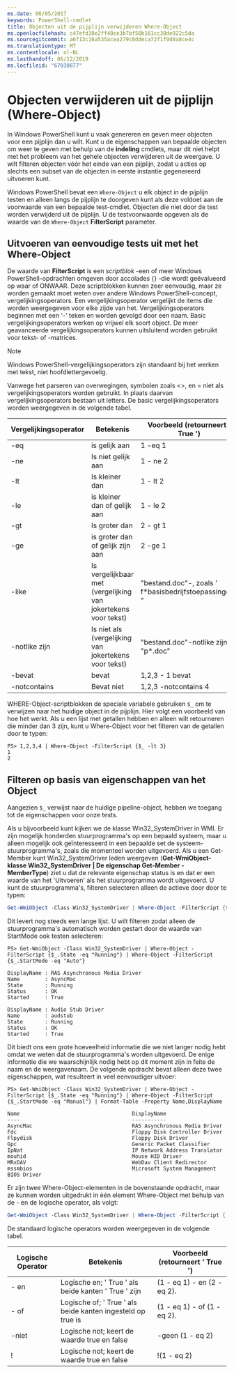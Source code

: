 ```yaml
---
ms.date: 06/05/2017
keywords: PowerShell-cmdlet
title: Objecten uit de pijplijn verwijderen Where-Object
ms.openlocfilehash: c47efd38e2ff40ce3b7bf50b161cc38de922c5da
ms.sourcegitcommit: a6f13c16a535acea279c0ddeca72f1f0d8a8ce4c
ms.translationtype: MT
ms.contentlocale: nl-NL
ms.lasthandoff: 06/12/2019
ms.locfileid: "67030877"
---
```

# <a name="removing-objects-from-the-pipeline-where-object"></a>Objecten verwijderen uit de pijplijn (Where-Object)

In Windows PowerShell kunt u vaak genereren en geven meer objecten voor een pijplijn dan u wilt. Kunt u de eigenschappen van bepaalde objecten om weer te geven met behulp van de **indeling** cmdlets, maar dit niet helpt met het probleem van het gehele objecten verwijderen uit de weergave. U wilt filteren objecten vóór het einde van een pijplijn, zodat u acties op slechts een subset van de objecten in eerste instantie gegenereerd uitvoeren kunt.

Windows PowerShell bevat een `Where-Object` u elk object in de pijplijn testen en alleen langs de pijplijn te doorgeven kunt als deze voldoet aan de voorwaarde van een bepaalde test-cmdlet. Objecten die niet door de test worden verwijderd uit de pijplijn. U de testvoorwaarde opgeven als de waarde van de `Where-Object` **FilterScript** parameter.

## <a name="performing-simple-tests-with-where-object"></a>Uitvoeren van eenvoudige tests uit met het Where-Object

De waarde van **FilterScript** is een *scriptblok* -een of meer Windows PowerShell-opdrachten omgeven door accolades {} -die wordt geëvalueerd op waar of ONWAAR. Deze scriptblokken kunnen zeer eenvoudig, maar ze worden gemaakt moet weten over andere Windows PowerShell-concept, vergelijkingsoperators. Een vergelijkingsoperator vergelijkt de items die worden weergegeven voor elke zijde van het. Vergelijkingsoperators beginnen met een '-' teken en worden gevolgd door een naam. Basic vergelijkingsoperators werken op vrijwel elk soort object. De meer geavanceerde vergelijkingsoperators kunnen uitsluitend worden gebruikt voor tekst- of -matrices.

> [!NOTE]
> Windows PowerShell-vergelijkingsoperators zijn standaard bij het werken met tekst, niet hoofdlettergevoelig.

Vanwege het parseren van overwegingen, symbolen zoals <>, en = niet als vergelijkingsoperators worden gebruikt. In plaats daarvan vergelijkingsoperators bestaan uit letters. De basic vergelijkingsoperators worden weergegeven in de volgende tabel.

|Vergelijkingsoperator|Betekenis|Voorbeeld (retourneert ' True ')|
|-----------------------|-----------|--------------------------|
|-eq|is gelijk aan|1 -eq 1|
|-ne|Is niet gelijk aan|1 - ne 2|
|-lt|Is kleiner dan|1 - lt 2|
|-le|is kleiner dan of gelijk aan|1 - le 2|
|-gt|Is groter dan|2 - gt 1|
|-ge|is groter dan of gelijk zijn aan|2 -ge 1|
|-like|Is vergelijkbaar met (vergelijking van jokertekens voor tekst)|"bestand.doc"-, zoals ' f\*basisbedrijfstoepassingen? "|
|-notlike zijn|Is niet als (vergelijking van jokertekens voor tekst)|"bestand.doc"-notlike zijn "p\*.doc"|
|-bevat|bevat|1,2,3 - 1 bevat|
|-notcontains|Bevat niet|1,2,3 -notcontains 4|

WHERE-Object-scriptblokken de speciale variabele gebruiken `$_` om te verwijzen naar het huidige object in de pijplijn. Hier volgt een voorbeeld van hoe het werkt. Als u een lijst met getallen hebben en alleen wilt retourneren die minder dan 3 zijn, kunt u Where-Object voor het filteren van de getallen door te typen:

```
PS> 1,2,3,4 | Where-Object -FilterScript {$_ -lt 3}
1
2
```

## <a name="filtering-based-on-object-properties"></a>Filteren op basis van eigenschappen van het Object

Aangezien `$_` verwijst naar de huidige pipeline-object, hebben we toegang tot de eigenschappen voor onze tests.

Als u bijvoorbeeld kunt kijken we de klasse Win32_SystemDriver in WMI. Er zijn mogelijk honderden stuurprogramma's op een bepaald systeem, maar u alleen mogelijk ook geïnteresseerd in een bepaalde set de systeem-stuurprogramma's, zoals die momenteel worden uitgevoerd. Als u een Get-Member kunt Win32_SystemDriver leden weergeven (**Get-WmiObject-klasse Win32_SystemDriver | De eigenschap Get-Member - MemberType**) ziet u dat de relevante eigenschap status is en dat er een waarde van het 'Uitvoeren' als het stuurprogramma wordt uitgevoerd. U kunt de stuurprogramma's, filteren selecteren alleen de actieve door door te typen:

```powershell
Get-WmiObject -Class Win32_SystemDriver | Where-Object -FilterScript {$_.State -eq 'Running'}
```

Dit levert nog steeds een lange lijst. U wilt filteren zodat alleen de stuurprogramma's automatisch worden gestart door de waarde van StartMode ook testen selecteren:

```
PS> Get-WmiObject -Class Win32_SystemDriver | Where-Object -FilterScript {$_.State -eq "Running"} | Where-Object -FilterScript {$_.StartMode -eq "Auto"}

DisplayName : RAS Asynchronous Media Driver
Name        : AsyncMac
State       : Running
Status      : OK
Started     : True

DisplayName : Audio Stub Driver
Name        : audstub
State       : Running
Status      : OK
Started     : True
```

Dit biedt ons een grote hoeveelheid informatie die we niet langer nodig hebt omdat we weten dat de stuurprogramma's worden uitgevoerd. De enige informatie die we waarschijnlijk nodig hebt op dit moment zijn in feite de naam en de weergavenaam. De volgende opdracht bevat alleen deze twee eigenschappen, wat resulteert in veel eenvoudiger uitvoer:

```
PS> Get-WmiObject -Class Win32_SystemDriver | Where-Object -FilterScript {$_.State -eq "Running"} | Where-Object -FilterScript {$_.StartMode -eq "Manual"} | Format-Table -Property Name,DisplayName

Name                                    DisplayName
----                                    -----------
AsyncMac                                RAS Asynchronous Media Driver
Fdc                                     Floppy Disk Controller Driver
Flpydisk                                Floppy Disk Driver
Gpc                                     Generic Packet Classifier
IpNat                                   IP Network Address Translator
mouhid                                  Mouse HID Driver
MRxDAV                                  WebDav Client Redirector
mssmbios                                Microsoft System Management BIOS Driver
```

Er zijn twee Where-Object-elementen in de bovenstaande opdracht, maar ze kunnen worden uitgedrukt in één element Where-Object met behulp van de - en de logische operator, als volgt:

```powershell
Get-WmiObject -Class Win32_SystemDriver | Where-Object -FilterScript { ($_.State -eq 'Running') -and ($_.StartMode -eq 'Manual') } | Format-Table -Property Name,DisplayName
```

De standaard logische operators worden weergegeven in de volgende tabel.

|Logische Operator|Betekenis|Voorbeeld (retourneert ' True ')|
|--------------------|-----------|--------------------------|
|- en|Logische en; ' True ' als beide kanten ' True ' zijn|(1 - eq 1) - en (2 - eq 2).|
|- of|Logische of; ' True ' als beide kanten ingesteld op true is|(1 - eq 1) - of (1 - eq 2).|
|-niet|Logische not; keert de waarde true en false|-geen (1 - eq 2)|
|\!|Logische not; keert de waarde true en false|\!(1 - eq 2)|

